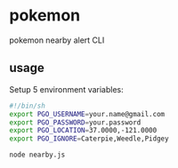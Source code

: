 # pokemon
pokemon nearby alert CLI

## usage

Setup 5 environment variables:

```sh
#!/bin/sh
export PGO_USERNAME=your.name@gmail.com
export PGO_PASSWORD=your.password
export PGO_LOCATION=37.0000,-121.0000
export PGO_IGNORE=Caterpie,Weedle,Pidgey
```

```
node nearby.js
```
